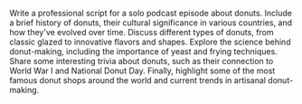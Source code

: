 Write a professional script for a solo podcast episode about donuts. Include a brief history of donuts, their cultural significance in various countries, and how they've evolved over time. Discuss different types of donuts, from classic glazed to innovative flavors and shapes. Explore the science behind donut-making, including the importance of yeast and frying techniques. Share some interesting trivia about donuts, such as their connection to World War I and National Donut Day. Finally, highlight some of the most famous donut shops around the world and current trends in artisanal donut-making.